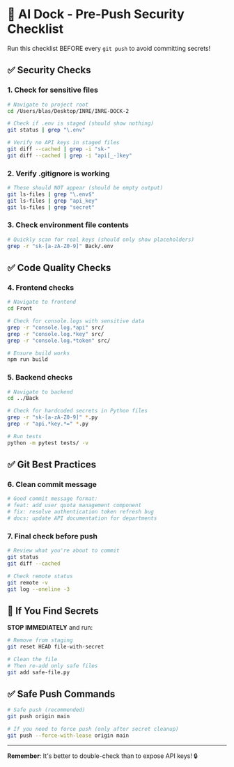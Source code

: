 # 🚀 AI Dock - Pre-Push Security Checklist

Run this checklist BEFORE every `git push` to avoid committing secrets!

## ✅ Security Checks

### 1. Check for sensitive files
```bash
# Navigate to project root
cd /Users/blas/Desktop/INRE/INRE-DOCK-2

# Check if .env is staged (should show nothing)
git status | grep "\.env"

# Verify no API keys in staged files
git diff --cached | grep -i "sk-"
git diff --cached | grep -i "api[_-]key"
```

### 2. Verify .gitignore is working
```bash
# These should NOT appear (should be empty output)
git ls-files | grep "\.env$"
git ls-files | grep "api_key"
git ls-files | grep "secret"
```

### 3. Check environment file contents
```bash
# Quickly scan for real keys (should only show placeholders)
grep -r "sk-[a-zA-Z0-9]" Back/.env
```

## ✅ Code Quality Checks

### 4. Frontend checks
```bash
# Navigate to frontend
cd Front

# Check for console.logs with sensitive data
grep -r "console.log.*api" src/
grep -r "console.log.*key" src/
grep -r "console.log.*token" src/

# Ensure build works
npm run build
```

### 5. Backend checks
```bash
# Navigate to backend
cd ../Back

# Check for hardcoded secrets in Python files
grep -r "sk-[a-zA-Z0-9]" *.py
grep -r "api.*key.*=" *.py

# Run tests
python -m pytest tests/ -v
```

## ✅ Git Best Practices

### 6. Clean commit message
```bash
# Good commit message format:
# feat: add user quota management component
# fix: resolve authentication token refresh bug
# docs: update API documentation for departments
```

### 7. Final check before push
```bash
# Review what you're about to commit
git status
git diff --cached

# Check remote status
git remote -v
git log --oneline -3
```

## 🚨 If You Find Secrets

**STOP IMMEDIATELY** and run:
```bash
# Remove from staging
git reset HEAD file-with-secret

# Clean the file
# Then re-add only safe files
git add safe-file.py
```

## ✅ Safe Push Commands

```bash
# Safe push (recommended)
git push origin main

# If you need to force push (only after secret cleanup)
git push --force-with-lease origin main
```

---

**Remember**: It's better to double-check than to expose API keys! 🔒
